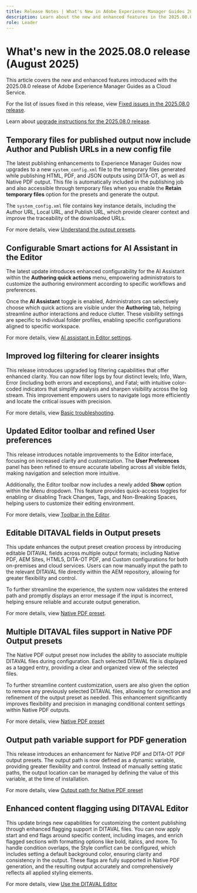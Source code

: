 ```yaml
---
title: Release Notes | What's New in Adobe Experience Manager Guides 2025.08.0 release
description: Learn about the new and enhanced features in the 2025.08.0 release of Adobe Experience Manager Guides
role: Leader
---
```

# What's new in the 2025.08.0 release (August 2025)

This article covers the new and enhanced features introduced with the 2025.08.0 release of Adobe Experience Manager Guides as a Cloud Service.

For the list of issues fixed in this release, view [Fixed issues in the 2025.08.0 release](fixed-issues-2025-08-0.md).

Learn about [upgrade instructions for the 2025.08.0  release](../release-info/upgrade-instructions-2025-08-0.md).

## Temporary files for published output now include Author and Publish URLs in a new config file

The latest publishing enhancements to Experience Manager Guides now upgrades to a new `system_config.xml` file to the temporary files generated while publishing HTML, PDF, and JSON outputs using DITA-OT, as well as Native PDF output. This file is automatically included in the publishing job and also accessible through temporary files when you enable the **Retain temporary files** option for the presets and generate the output.

The `system_config.xml` file contains key instance details, including the Author URL, Local URL, and Publish URL, which provide clearer context and improve the traceability of the downloaded URLs.

For more details, view [Understand the output presets](../user-guide/generate-output-understand-presets.md).

## Configurable Smart actions for AI Assistant in the Editor

The latest update introduces enhanced configurability for the AI Assistant within the **Authoring quick actions** menu, empowering administrators to customize the authoring environment according to specific workflows and preferences.

Once the **AI Assistant** toggle is enabled, Administrators can selectively choose which quick actions are visible under the **Authoring** tab, helping streamline author interactions and reduce clutter. These visibility settings are specific to individual folder profiles, enabling specific configurations aligned to specific workspace.

For more details, view [AI assistant in Editor settings](../user-guide/web-editor-settings.md#general).

## Improved log filtering for clearer insights

This release introduces upgraded log filtering capabilities that offer enhanced clarity. You can now filter logs by four distinct levels; Info, Warn, Error (including both errors and exceptions), and Fatal; with intuitive color-coded indicators that simplify analysis and sharpen visibility across the log stream. This improvement empowers users to navigate logs more efficiently and locate the critical issues with precision. 

For more details, view [Basic troubleshooting](../user-guide/generate-output-basic-troubleshooting.md).

## Updated Editor toolbar and refined User preferences

This release introduces notable improvements to the Editor interface, focusing on increased clarity and customization. The **User Preferences** panel has been refined to ensure accurate labeling across all visible fields, making navigation and selection more intuitive.

Additionally, the Editor toolbar now includes a newly added **Show** option within the Menu dropdown. This feature provides quick-access toggles for enabling or disabling Track Changes, Tags, and Non-Breaking Spaces, helping users to customize their editing environment.

For more details, view [Toolbar in the Editor](../user-guide/web-editor-toolbar.md#menu-dropdown).

## Editable DITAVAL fields in Output presets

This update enhances the output preset creation process by introducing editable DITAVAL fields across multiple output formats; including Native PDF, AEM Sites, HTML5, DITA-OT PDF, and Custom configurations for both on-premises and cloud services. Users can now manually input the path to the relevant DITAVAL file directly within the AEM repository, allowing for greater flexibility and control. 

To further streamline the experience, the system now validates the entered path and promptly displays an error message if the input is incorrect, helping ensure reliable and accurate output generation.

For more details, view [Native PDF preset](../web-editor/native-pdf-web-editor.md).

## Multiple DITAVAL files support in Native PDF Output presets

The Native PDF output preset now includes the ability to associate multiple DITAVAL files during configuration. Each selected DITAVAL file is displayed as a tagged entry, providing a clear and organized view of the selected files.

To further streamline content customization, users are also given the option to remove any previously selected DITAVAL files, allowing for correction and refinement of the output preset as needed. This enhancement significantly improves flexibility and precision in managing conditional content settings within Native PDF outputs.

For more details, view [Native PDF preset](../web-editor/native-pdf-web-editor.md#native-pdf-preset-configuration)

## Output path variable support for PDF generation

This release introduces an enhancement for Native PDF and DITA-OT PDF output presets. The output path is now defined as a dynamic variable, providing greater flexibility and control. Instead of manually setting static paths, the output location can be managed by defining the value of this variable, at the time of installation.

For more details, view [Output path for Native PDF preset](../web-editor/native-pdf-web-editor.md#native-pdf-preset-configuration)

## Enhanced content flagging using DITAVAL Editor

This update brings new capabilities for customizing the content publishing through enhanced flagging support in DITAVAL files. You can now apply start and end flags around specific content, including images, and enrich flagged sections with formatting options like bold, italics, and more. To handle condition overlaps, the Style conflict can be configured, which includes setting a default background color, ensuring clarity and consistency in the output. These flags are fully supported in Native PDF generation, and the resulting output accurately and comprehensively reflects all applied styling elements.

For more details, view [Use the DITAVAL Editor](../user-guide/ditaval-editor.md)